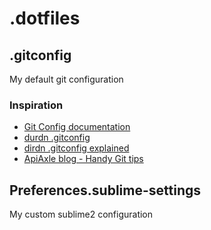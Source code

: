 # .dotfiles

## .gitconfig

My default git configuration

### Inspiration

* [Git Config documentation](http://git-scm.com/docs/git-config)
* [durdn .gitconfig](https://github.com/durdn/cfg/blob/master/.gitconfig)
* [dirdn .gitconfig explained](http://durdn.com/blog/2012/11/22/must-have-git-aliases-advanced-examples/)
* [ApiAxle blog - Handy Git tips](http://blog.apiaxle.com/post/handy-git-tips-to-stop-you-getting-fired/)

## Preferences.sublime-settings

My custom sublime2 configuration

